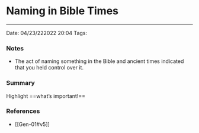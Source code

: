 # Naming in Bible Times
---
Date: 04/23/222022 20:04
Tags: 


### Notes
- The act of naming something in the Bible and ancient times indicated that you held control over it.

### Summary
Highlight ==what’s important!==

### References
- [[Gen-01#v5]]
